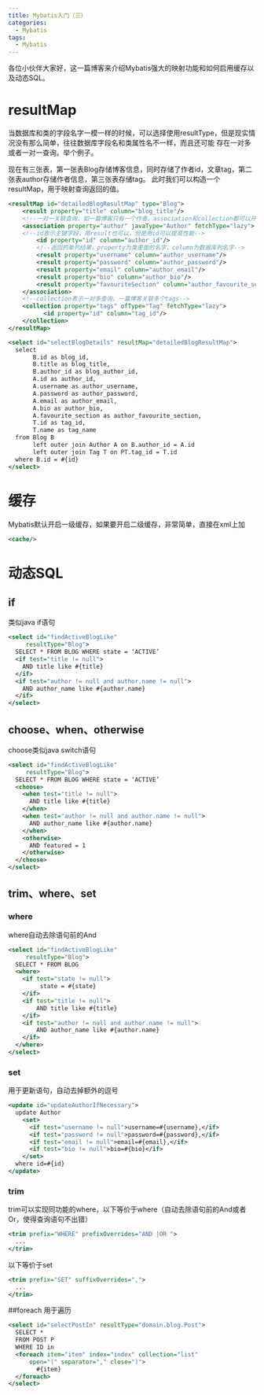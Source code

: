 ```yaml
---
title: Mybatis入门（三）
categories:
  - Mybatis
tags:
  - Mybatis
---
```

各位小伙伴大家好，这一篇博客来介绍Mybatis强大的映射功能和如何启用缓存以及动态SQL。

# resultMap
当数据库和类的字段名字一模一样的时候，可以选择使用resultType，但是现实情况没有那么简单，往往数据库字段名和类属性名不一样，而且还可能
存在一对多或者一对一查询。举个例子。

现在有三张表，第一张表Blog存储博客信息，同时存储了作者id，文章tag，第二张表author存储作者信息，第三张表存储tag。
此时我们可以构造一个resultMap，用于映射查询返回的值。

```xml
<resultMap id="detailedBlogResultMap" type="Blog">
    <result property="title" column="blog_title"/>
    <!--一对一关联查询，如一篇博客只有一个作者。association和collection都可以开启懒加载（需要数据的时候才去查询）-->
    <association property="author" javaType="Author" fetchType="lazy">
    <!--id表示主键字段，用result也可以，但是用id可以提高性能-->
        <id property="id" column="author_id"/>
        <!--返回的单列结果，property为类里面的名字，column为数据库列名字-->
        <result property="username" column="author_username"/>
        <result property="password" column="author_password"/>
        <result property="email" column="author_email"/>
        <result property="bio" column="author_bio"/>
        <result property="favouriteSection" column="author_favourite_section"/>
    </association>
    <!--collection表示一对多查询，一篇博客关联多个tags-->
    <collection property="tags" ofType="Tag" fetchType="lazy">
          <id property="id" column="tag_id"/>
    </collection>
</resultMap>

<select id="selectBlogDetails" resultMap="detailedBlogResultMap">
  select
       B.id as blog_id,
       B.title as blog_title,
       B.author_id as blog_author_id,
       A.id as author_id,
       A.username as author_username,
       A.password as author_password,
       A.email as author_email,
       A.bio as author_bio,
       A.favourite_section as author_favourite_section,
       T.id as tag_id,
       T.name as tag_name
  from Blog B
       left outer join Author A on B.author_id = A.id
       left outer join Tag T on PT.tag_id = T.id
  where B.id = #{id}
</select>
```
# 缓存
Mybatis默认开启一级缓存，如果要开启二级缓存，非常简单，直接在xml上加
```xml
<cache/>
```
# 动态SQL
## if
类似java if语句
```xml
<select id="findActiveBlogLike"
     resultType="Blog">
  SELECT * FROM BLOG WHERE state = ‘ACTIVE’
  <if test="title != null">
    AND title like #{title}
  </if>
  <if test="author != null and author.name != null">
    AND author_name like #{author.name}
  </if>
</select>
```
## choose、when、otherwise
choose类似java switch语句
```xml
<select id="findActiveBlogLike"
     resultType="Blog">
  SELECT * FROM BLOG WHERE state = ‘ACTIVE’
  <choose>
    <when test="title != null">
      AND title like #{title}
    </when>
    <when test="author != null and author.name != null">
      AND author_name like #{author.name}
    </when>
    <otherwise>
      AND featured = 1
    </otherwise>
  </choose>
</select>
```
## trim、where、set
### where
where自动去除语句前的And
```xml
<select id="findActiveBlogLike"
     resultType="Blog">
  SELECT * FROM BLOG
  <where>
    <if test="state != null">
         state = #{state}
    </if>
    <if test="title != null">
        AND title like #{title}
    </if>
    <if test="author != null and author.name != null">
        AND author_name like #{author.name}
    </if>
  </where>
</select>
```
### set
用于更新语句，自动去掉额外的逗号
```xml
<update id="updateAuthorIfNecessary">
  update Author
    <set>
      <if test="username != null">username=#{username},</if>
      <if test="password != null">password=#{password},</if>
      <if test="email != null">email=#{email},</if>
      <if test="bio != null">bio=#{bio}</if>
    </set>
  where id=#{id}
</update>
```
### trim
trim可以实现同功能的where，以下等价于where（自动去除语句前的And或者Or，使得查询语句不出错）
```xml
<trim prefix="WHERE" prefixOverrides="AND |OR ">
  ...
</trim>
```
以下等价于set
```xml
<trim prefix="SET" suffixOverrides=",">
  ...
</trim>
```
##foreach
用于遍历
```xml
<select id="selectPostIn" resultType="domain.blog.Post">
  SELECT *
  FROM POST P
  WHERE ID in
  <foreach item="item" index="index" collection="list"
      open="(" separator="," close=")">
        #{item}
  </foreach>
</select>
```